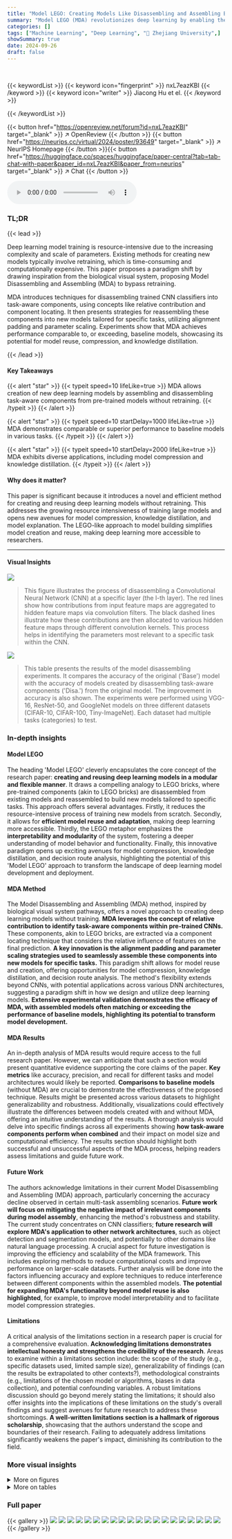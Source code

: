 ```yaml
---
title: "Model LEGO: Creating Models Like Disassembling and Assembling Building Blocks"
summary: "Model LEGO (MDA) revolutionizes deep learning by enabling the creation of new models by assembling and disassembling task-aware components from pre-trained models, eliminating the need for retraining."
categories: []
tags: ["Machine Learning", "Deep Learning", "🏢 Zhejiang University",]
showSummary: true
date: 2024-09-26
draft: false
---
```


<br>

{{< keywordList >}}
{{< keyword icon="fingerprint" >}} nxL7eazKBI {{< /keyword >}}
{{< keyword icon="writer" >}} Jiacong Hu et el. {{< /keyword >}}
 
{{< /keywordList >}}

{{< button href="https://openreview.net/forum?id=nxL7eazKBI" target="_blank" >}}
↗ OpenReview
{{< /button >}}
{{< button href="https://neurips.cc/virtual/2024/poster/93649" target="_blank" >}}
↗ NeurIPS Homepage
{{< /button >}}{{< button href="https://huggingface.co/spaces/huggingface/paper-central?tab=tab-chat-with-paper&paper_id=nxL7eazKBI&paper_from=neurips" target="_blank" >}}
↗ Chat
{{< /button >}}



<audio controls>
    <source src="https://ai-paper-reviewer.com/nxL7eazKBI/podcast.wav" type="audio/wav">
    Your browser does not support the audio element.
</audio>


### TL;DR


{{< lead >}}

Deep learning model training is resource-intensive due to the increasing complexity and scale of parameters.  Existing methods for creating new models typically involve retraining, which is time-consuming and computationally expensive.  This paper proposes a paradigm shift by drawing inspiration from the biological visual system, proposing Model Disassembling and Assembling (MDA) to bypass retraining.



MDA introduces techniques for disassembling trained CNN classifiers into task-aware components, using concepts like relative contribution and component locating. It then presents strategies for reassembling these components into new models tailored for specific tasks, utilizing alignment padding and parameter scaling. Experiments show that MDA achieves performance comparable to, or exceeding, baseline models, showcasing its potential for model reuse, compression, and knowledge distillation.

{{< /lead >}}


#### Key Takeaways

{{< alert "star" >}}
{{< typeit speed=10 lifeLike=true >}} MDA allows creation of new deep learning models by assembling and disassembling task-aware components from pre-trained models without retraining. {{< /typeit >}}
{{< /alert >}}

{{< alert "star" >}}
{{< typeit speed=10 startDelay=1000 lifeLike=true >}} MDA demonstrates comparable or superior performance to baseline models in various tasks. {{< /typeit >}}
{{< /alert >}}

{{< alert "star" >}}
{{< typeit speed=10 startDelay=2000 lifeLike=true >}} MDA exhibits diverse applications, including model compression and knowledge distillation. {{< /typeit >}}
{{< /alert >}}

#### Why does it matter?
This paper is significant because it introduces a novel and efficient method for creating and reusing deep learning models without retraining.  This addresses the growing resource intensiveness of training large models and opens new avenues for model compression, knowledge distillation, and model explanation.  The LEGO-like approach to model building simplifies model creation and reuse, making deep learning more accessible to researchers.

------
#### Visual Insights



![](https://ai-paper-reviewer.com/nxL7eazKBI/figures_2_1.jpg)

> This figure illustrates the process of disassembling a Convolutional Neural Network (CNN) at a specific layer (the l-th layer). The red lines show how contributions from input feature maps are aggregated to hidden feature maps via convolution filters.  The black dashed lines illustrate how these contributions are then allocated to various hidden feature maps through different convolution kernels.  This process helps in identifying the parameters most relevant to a specific task within the CNN.





![](https://ai-paper-reviewer.com/nxL7eazKBI/tables_6_1.jpg)

> This table presents the results of the model disassembling experiments.  It compares the accuracy of the original ('Base') model with the accuracy of models created by disassembling task-aware components ('Disa.') from the original model.  The improvement in accuracy is also shown. The experiments were performed using VGG-16, ResNet-50, and GoogleNet models on three different datasets (CIFAR-10, CIFAR-100, Tiny-ImageNet). Each dataset had multiple tasks (categories) to test.





### In-depth insights


#### Model LEGO
The heading 'Model LEGO' cleverly encapsulates the core concept of the research paper: **creating and reusing deep learning models in a modular and flexible manner**.  It draws a compelling analogy to LEGO bricks, where pre-trained components (akin to LEGO bricks) are disassembled from existing models and reassembled to build new models tailored to specific tasks. This approach offers several advantages. Firstly, it reduces the resource-intensive process of training new models from scratch. Secondly, it allows for **efficient model reuse and adaptation**, making deep learning more accessible. Thirdly, the LEGO metaphor emphasizes the **interpretability and modularity** of the system, fostering a deeper understanding of model behavior and functionality. Finally, this innovative paradigm opens up exciting avenues for model compression, knowledge distillation, and decision route analysis, highlighting the potential of this 'Model LEGO' approach to transform the landscape of deep learning model development and deployment.

#### MDA Method
The Model Disassembling and Assembling (MDA) method, inspired by biological visual system pathways, offers a novel approach to creating deep learning models without training.  **MDA leverages the concept of relative contribution to identify task-aware components within pre-trained CNNs.** These components, akin to LEGO bricks, are extracted via a component locating technique that considers the relative influence of features on the final prediction.  **A key innovation is the alignment padding and parameter scaling strategies used to seamlessly assemble these components into new models for specific tasks.**  This paradigm shift allows for model reuse and creation, offering opportunities for model compression, knowledge distillation, and decision route analysis. The method's flexibility extends beyond CNNs, with potential applications across various DNN architectures, suggesting a paradigm shift in how we design and utilize deep learning models.  **Extensive experimental validation demonstrates the efficacy of MDA, with assembled models often matching or exceeding the performance of baseline models, highlighting its potential to transform model development.**

#### MDA Results
An in-depth analysis of MDA results would require access to the full research paper.  However, we can anticipate that such a section would present quantitative evidence supporting the core claims of the paper. **Key metrics** like accuracy, precision, and recall for different tasks and model architectures would likely be reported.  **Comparisons to baseline models** (without MDA) are crucial to demonstrate the effectiveness of the proposed technique. Results might be presented across various datasets to highlight generalizability and robustness. Additionally, visualizations could effectively illustrate the differences between models created with and without MDA, offering an intuitive understanding of the results.  A thorough analysis would delve into specific findings across all experiments showing **how task-aware components perform when combined** and their impact on model size and computational efficiency. The results section should highlight both successful and unsuccessful aspects of the MDA process, helping readers assess limitations and guide future work.

#### Future Work
The authors acknowledge limitations in their current Model Disassembling and Assembling (MDA) approach, particularly concerning the accuracy decline observed in certain multi-task assembling scenarios.  **Future work will focus on mitigating the negative impact of irrelevant components during model assembly**, enhancing the method's robustness and stability.  The current study concentrates on CNN classifiers; **future research will explore MDA's application to other network architectures**, such as object detection and segmentation models, and potentially to other domains like natural language processing.  A crucial aspect for future investigation is improving the efficiency and scalability of the MDA framework. This includes exploring methods to reduce computational costs and improve performance on larger-scale datasets.   Further analysis will be done into the factors influencing accuracy and explore techniques to reduce interference between different components within the assembled models.  **The potential for expanding MDA's functionality beyond model reuse is also highlighted**, for example, to improve model interpretability and to facilitate model compression strategies.

#### Limitations
A critical analysis of the limitations section in a research paper is crucial for a comprehensive evaluation.  **Acknowledging limitations demonstrates intellectual honesty and strengthens the credibility of the research**.  Areas to examine within a limitations section include: the scope of the study (e.g., specific datasets used, limited sample size), generalizability of findings (can the results be extrapolated to other contexts?), methodological constraints (e.g., limitations of the chosen model or algorithms, biases in data collection), and potential confounding variables.  A robust limitations discussion should go beyond merely stating the limitations; it should also offer insights into the implications of these limitations on the study's overall findings and suggest avenues for future research to address these shortcomings. **A well-written limitations section is a hallmark of rigorous scholarship**, showcasing that the authors understand the scope and boundaries of their research.  Failing to adequately address limitations significantly weakens the paper's impact, diminishing its contribution to the field.


### More visual insights

<details>
<summary>More on figures
</summary>


![](https://ai-paper-reviewer.com/nxL7eazKBI/figures_5_1.jpg)

> This figure illustrates the process of assembling CNN models layer by layer.  Panels (a) and (b) show two different disassembled models, each with a different number of kernels in their filters. Panel (c) demonstrates how these models are combined using the alignment padding strategy, where empty kernels are added to ensure that all filters in the assembled model have a uniform number of kernels, ensuring a standardized structure for further processing.


![](https://ai-paper-reviewer.com/nxL7eazKBI/figures_8_1.jpg)

> This figure shows the impact of hyperparameters α and β on the performance of the disassembled model.  The hyperparameters α and β control the threshold for determining which parameters are most relevant to a given task.  The plots show that as the hyperparameter values increase, the accuracy decreases, while the FLOPs and parameter size also decrease. The effect of changing α and β is more pronounced in the convolutional layers compared to the fully connected layers.


![](https://ai-paper-reviewer.com/nxL7eazKBI/figures_13_1.jpg)

> This figure illustrates the process of disassembling a Convolutional Neural Network (CNN) at a given layer (l).  The red lines show how the contributions from input feature maps are aggregated to produce hidden feature maps.  The black dashed lines show how those contributions are allocated to different convolutional kernels in that layer. This process is a key part of the Model Disassembling and Assembling (MDA) method, which aims to extract task-aware components from a trained CNN.


![](https://ai-paper-reviewer.com/nxL7eazKBI/figures_14_1.jpg)

> This figure visualizes the relative contribution of input features to the output of the 13th convolutional layer in a VGG-16 model trained on CIFAR-10.  (a) shows that inputs from the same category have similar contribution patterns. (b) demonstrates that inputs from different categories have distinct contribution patterns, highlighting the task-specific nature of these contributions.


![](https://ai-paper-reviewer.com/nxL7eazKBI/figures_14_2.jpg)

> This figure illustrates the process of assembling CNN models layer by layer.  It shows how disassembled models (a and b), each with a different number of filters (kernels), are combined.  The alignment padding strategy is used to make the number of kernels uniform in the combined layer (c), ensuring compatibility during assembly.  The process involves padding empty kernels to each filter to ensure that all filters in a given layer have the same number of kernels.


![](https://ai-paper-reviewer.com/nxL7eazKBI/figures_17_1.jpg)

> This figure visualizes the decision routes for the categories 'dog' and 'automobile' within the LeNet-5 model trained on the CIFAR-10 dataset.  It demonstrates how the pathways of activation through the network differ significantly between these two categories, even though they share some common channels in the initial layers.  The differences in pathways highlight how the model distinguishes between these categories by processing different features at different stages of the network.


![](https://ai-paper-reviewer.com/nxL7eazKBI/figures_19_1.jpg)

> This figure visualizes the soft relative contribution for input samples from various categories in layer 13 of the VGG-16 model, trained on different datasets (MNIST, Fashion-MNIST, CIFAR-10, CIFAR-100, and Tiny-ImageNet). Each row represents a different dataset, and the columns represent different categories within that dataset. The color intensity represents the magnitude of the soft relative contribution, with brighter colors indicating higher contribution values.  The visualization helps illustrate the varying levels of contribution different input features make towards the classification of distinct categories in different datasets, offering insight into how different datasets affect feature relevance in different layers of the CNN model.


![](https://ai-paper-reviewer.com/nxL7eazKBI/figures_19_2.jpg)

> This figure visualizes the soft relative contribution of input features to different categories in layer 52 of a ResNet50 model trained on several datasets (MNIST, Fashion-MNIST, CIFAR-10, CIFAR-100, Tiny-ImageNet). Each row represents a different dataset, and each column represents a different category within that dataset.  The color intensity reflects the magnitude of the contribution, with brighter colors indicating stronger contributions.


![](https://ai-paper-reviewer.com/nxL7eazKBI/figures_20_1.jpg)

> This figure visualizes the soft relative contribution for input samples from different categories in layer 66 of the GoogleNet model, trained on various datasets.  Each row represents a different dataset (MNIST, Fashion-MNIST, CIFAR-10, CIFAR-100, Tiny-ImageNet), and within each row, different color intensities represent the relative contribution of different channels to the classification of a specific category. Darker colors represent smaller contributions, while brighter colors represent larger contributions. This visualization helps illustrate how different channels contribute differently across different datasets and categories.


![](https://ai-paper-reviewer.com/nxL7eazKBI/figures_21_1.jpg)

> This figure illustrates the process of disassembling a CNN model at a particular layer (l).  The red lines show how the contributions from input feature maps are aggregated to the hidden feature maps using a convolutional filter.  The black dashed lines demonstrate how these aggregated contributions are then allocated to the different hidden feature maps. This process is crucial for identifying the components of the CNN model that are most relevant to specific tasks.


</details>




<details>
<summary>More on tables
</summary>


![](https://ai-paper-reviewer.com/nxL7eazKBI/tables_7_1.jpg)
> This table presents the results of the model assembling experiments.  It compares the average accuracy of the assembled models ('Asse.') to the baseline accuracy ('Base.') of the source models for various assembled tasks across different datasets (CIFAR-10, CIFAR-100, and Tiny-ImageNet).  The 'Asse.' column shows two scores: 'Score1' represents the accuracy without any fine-tuning after assembling, and 'Score2' represents the accuracy after ten epochs of fine-tuning.

![](https://ai-paper-reviewer.com/nxL7eazKBI/tables_7_2.jpg)
> This table presents the results of applying the Model Disassembling and Assembling (MDA) method to a Graph Convolutional Network (GCN) model for node classification on the Cora dataset.  It compares the average accuracy ('Base.') of the original GCN model for specific tasks (categories 0, 1, 1-2, and 3-5) with the accuracy ('Disa.') achieved after disassembling the model using the MDA method.  The improvement in accuracy is also shown for each task.

![](https://ai-paper-reviewer.com/nxL7eazKBI/tables_8_1.jpg)
> This table compares the performance of different model assembling strategies. The 'Base' column shows the average accuracy of the assembled task in the source models. The '+Padd.' column presents the accuracy when only the alignment padding strategy is used, while the '+Padd. +Para.' column shows the accuracy when both alignment padding and parameter scaling strategies are applied. The results highlight the impact of both strategies on the final accuracy of the assembled model.

![](https://ai-paper-reviewer.com/nxL7eazKBI/tables_15_1.jpg)
> This table presents the results of the model disassembling experiments.  It compares the performance of the original model ('Base') against the performance after disassembling task-aware components ('Disa'). For each task (represented by a category in the classification problem), the table shows the base accuracy, the accuracy after disassembling, and the improvement in accuracy resulting from the disassembling process.  The dataset used is specified in the first column.

![](https://ai-paper-reviewer.com/nxL7eazKBI/tables_16_1.jpg)
> This table presents the results of the model assembling process.  It compares the average accuracy of the assembled models ('Asse.') to the baseline accuracy from the source models ('Base.') for various assembled tasks on different datasets. The accuracy is reported with and without fine-tuning (10 epochs).  The 'Score1' represents the accuracy without fine-tuning, and 'Score2' the accuracy with fine-tuning (10 epochs).

![](https://ai-paper-reviewer.com/nxL7eazKBI/tables_16_2.jpg)
> This table presents the results of the model disassembling experiments.  It compares the average accuracy ('Base.') of a given task (category) in the original trained model to the accuracy ('Disa.') achieved after disassembling that task into a separate, smaller model.  The improvement in accuracy ('Score2') is also shown, indicating how much better (or worse) the disassembled model performed compared to the original. The experiments were conducted on multiple datasets (CIFAR-10, CIFAR-100, Tiny-ImageNet) and with several different CNN architectures (VGG-16, ResNet-50, GoogleNet).

![](https://ai-paper-reviewer.com/nxL7eazKBI/tables_17_1.jpg)
> This table compares the performance of three different model compression methods: the proposed MDA method, FPGM, and HRank.  It shows the accuracy, FLOPs (floating point operations), and the number of parameters for each method on three different CNN models (VGG-16, ResNet50, and GoogleNet) trained on the CIFAR-10 dataset.  The goal is to demonstrate the trade-offs between compression level and accuracy.

![](https://ai-paper-reviewer.com/nxL7eazKBI/tables_18_1.jpg)
> This table presents the results of the model disassembling experiments. It compares the performance of the original model ('Base.') with the performance of the model after disassembling ('Disa.') for various tasks (categories) on different datasets. The 'Disa.' column shows the accuracy of the disassembled model ('Score1') and the improvement in accuracy compared to the original model ('Score2').

</details>




### Full paper

{{< gallery >}}
<img src="https://ai-paper-reviewer.com/nxL7eazKBI/1.png" class="grid-w50 md:grid-w33 xl:grid-w25" />
<img src="https://ai-paper-reviewer.com/nxL7eazKBI/2.png" class="grid-w50 md:grid-w33 xl:grid-w25" />
<img src="https://ai-paper-reviewer.com/nxL7eazKBI/3.png" class="grid-w50 md:grid-w33 xl:grid-w25" />
<img src="https://ai-paper-reviewer.com/nxL7eazKBI/4.png" class="grid-w50 md:grid-w33 xl:grid-w25" />
<img src="https://ai-paper-reviewer.com/nxL7eazKBI/5.png" class="grid-w50 md:grid-w33 xl:grid-w25" />
<img src="https://ai-paper-reviewer.com/nxL7eazKBI/6.png" class="grid-w50 md:grid-w33 xl:grid-w25" />
<img src="https://ai-paper-reviewer.com/nxL7eazKBI/7.png" class="grid-w50 md:grid-w33 xl:grid-w25" />
<img src="https://ai-paper-reviewer.com/nxL7eazKBI/8.png" class="grid-w50 md:grid-w33 xl:grid-w25" />
<img src="https://ai-paper-reviewer.com/nxL7eazKBI/9.png" class="grid-w50 md:grid-w33 xl:grid-w25" />
<img src="https://ai-paper-reviewer.com/nxL7eazKBI/10.png" class="grid-w50 md:grid-w33 xl:grid-w25" />
<img src="https://ai-paper-reviewer.com/nxL7eazKBI/11.png" class="grid-w50 md:grid-w33 xl:grid-w25" />
<img src="https://ai-paper-reviewer.com/nxL7eazKBI/12.png" class="grid-w50 md:grid-w33 xl:grid-w25" />
<img src="https://ai-paper-reviewer.com/nxL7eazKBI/13.png" class="grid-w50 md:grid-w33 xl:grid-w25" />
<img src="https://ai-paper-reviewer.com/nxL7eazKBI/14.png" class="grid-w50 md:grid-w33 xl:grid-w25" />
<img src="https://ai-paper-reviewer.com/nxL7eazKBI/15.png" class="grid-w50 md:grid-w33 xl:grid-w25" />
<img src="https://ai-paper-reviewer.com/nxL7eazKBI/16.png" class="grid-w50 md:grid-w33 xl:grid-w25" />
<img src="https://ai-paper-reviewer.com/nxL7eazKBI/17.png" class="grid-w50 md:grid-w33 xl:grid-w25" />
<img src="https://ai-paper-reviewer.com/nxL7eazKBI/18.png" class="grid-w50 md:grid-w33 xl:grid-w25" />
<img src="https://ai-paper-reviewer.com/nxL7eazKBI/19.png" class="grid-w50 md:grid-w33 xl:grid-w25" />
<img src="https://ai-paper-reviewer.com/nxL7eazKBI/20.png" class="grid-w50 md:grid-w33 xl:grid-w25" />
{{< /gallery >}}